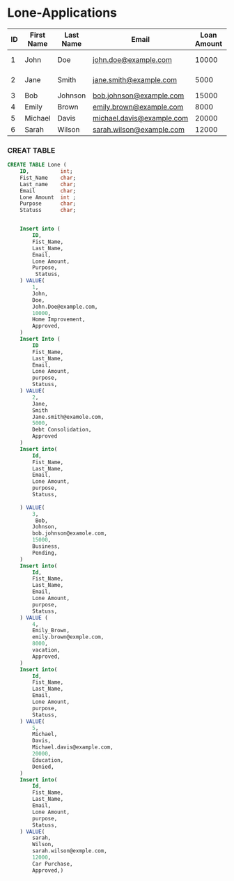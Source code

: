 # Lone-Applications



| ID | First Name | Last Name | Email | Loan Amount | Purpose | Status |
|----|-----------|----------|-------|------------|---------|-------|
| 1  | John      | Doe      | john.doe@example.com | 10000 | Home Improvement | Approved |
| 2  | Jane      | Smith    | jane.smith@example.com | 5000 | Debt Consolidation | Approved |
| 3  | Bob       | Johnson  | bob.johnson@example.com | 15000 | Business | Pending |
| 4  | Emily     | Brown    | emily.brown@example.com | 8000 | Vacation | Approved |
| 5  | Michael   | Davis    | michael.davis@example.com | 20000 | Education | Denied |
| 6  | Sarah     | Wilson   | sarah.wilson@example.com | 12000 | Car Purchase | Approved |



### CREAT TABLE




```sql
CREATE TABLE Lone (
    ID,          int;
    Fist_Name    char;
    Last_name    char;
    Email        char;
    Lone Amount  int ;
    Purpose      char;
    Statuss      char;


    Insert into (
        ID,
        Fist_Name,
        Last_Name,
        Email,
        Lone Amount,
        Purpose,
         Statuss,
    ) VALUE( 
        1,
        John,
        Doe,
        John.Doe@example.com,
        10000,
        Home Improvement,
        Approved,
    )
    Insert Into (
        ID
        Fist_Name,
        Last_Name,
        Email,
        Lone Amount,
        purpose,
        Statuss,
    ) VALUE(
        2,
        Jane,
        Smith
        Jane.smith@examole.com,
        5000,
        Debt Consolidation,
        Approved
    )
    Insert into(
        Id,
        Fist_Name,
        Last_Name,
        Email,
        Lone Amount,
        purpose,
        Statuss,
       
    ) VALUE(
        3,
         Bob,
        Johnson,
        bob.johnson@examole.com,
        15000,
        Business,
        Pending,
    )
    Insert into(
        Id,
        Fist_Name,
        Last_Name,
        Email,
        Lone Amount,
        purpose,
        Statuss,
    ) VALUE (
        4,
        Emily_Brown,
        emily.brown@exmple.com,
        8000,
        vacation,
        Approved,
    )
    Insert into(
        Id,
        Fist_Name,
        Last_Name,
        Email,
        Lone Amount,
        purpose,
        Statuss,
    ) VALUE(
        5,
        Michael,
        Davis,
        Michael.davis@example.com,
        20000,
        Education,
        Denied,
    )
    Insert into(
        Id,
        Fist_Name,
        Last_Name,
        Email,
        Lone Amount,
        purpose,
        Statuss,
    ) VALUE(
        sarah,
        Wilson,
        sarah.wilson@exmple.com,
        12000,
        Car Purchase,
        Approved,)




    
      
      




```
